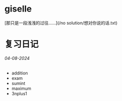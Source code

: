 # giselle
[那只是一段浅浅的过往......](/no solution/想对你说的话.txt)

# 复习日记
###### 04-08-2024
- addition
- exam
- sumint
- maximum
- 3nplus1
